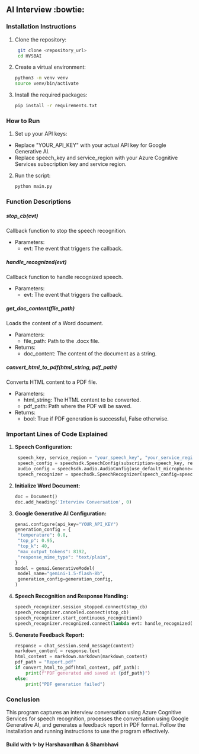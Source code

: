 ## AI Interview :bowtie:
### Installation Instructions
1. Clone the repository:
   ```bash
    git clone <repository_url>
    cd HVSBAI

2. Create a virtual environment:
    ```bash
    python3 -m venv venv
    source venv/bin/activate

3. Install the required packages:
    ```bash
    pip install -r requirements.txt
    
### How to Run
1. Set up your API keys:
  - Replace "YOUR_API_KEY" with your actual API key for Google Generative AI.
  - Replace speech_key and service_region with your Azure Cognitive Services subscription key and service region.

2. Run the script:
    ```bash
    python main.py
    
### Function Descriptions
##### stop_cb(evt)
Callback function to stop the speech recognition.

  - Parameters:
    - evt: The event that triggers the callback.

##### handle_recognized(evt)
Callback function to handle recognized speech.

  - Parameters:
    - evt: The event that triggers the callback.

##### get_doc_content(file_path)
Loads the content of a Word document.

  - Parameters:
    - file_path: Path to the .docx file.
  - Returns:
    - doc_content: The content of the document as a string.

##### convert_html_to_pdf(html_string, pdf_path)
Converts HTML content to a PDF file.

  - Parameters:
    - html_string: The HTML content to be converted.
    - pdf_path: Path where the PDF will be saved.
  - Returns:
    - bool: True if PDF generation is successful, False otherwise.

### Important Lines of Code Explained
1. **Speech Configuration:**
   ```python
    speech_key, service_region = "your_speech_key", "your_service_region"
    speech_config = speechsdk.SpeechConfig(subscription=speech_key, region=service_region)
    audio_config = speechsdk.audio.AudioConfig(use_default_microphone=True)
    speech_recognizer = speechsdk.SpeechRecognizer(speech_config=speech_config, audio_config=audio_config)

2. **Initialize Word Document:**
   ```python
   doc = Document()
   doc.add_heading('Interview Conversation', 0)

3. **Google Generative AI Configuration:**
   ```python
   genai.configure(api_key="YOUR_API_KEY")
   generation_config = {
    "temperature": 0.8,
    "top_p": 0.95,
    "top_k": 40,
    "max_output_tokens": 8192,
    "response_mime_type": "text/plain",
   }
   model = genai.GenerativeModel(
    model_name="gemini-1.5-flash-8b",
    generation_config=generation_config,
   )

5. **Speech Recognition and Response Handling:**
   ```python
   speech_recognizer.session_stopped.connect(stop_cb)
   speech_recognizer.canceled.connect(stop_cb)
   speech_recognizer.start_continuous_recognition()
   speech_recognizer.recognized.connect(lambda evt: handle_recognized(evt))

6. **Generate Feedback Report:**
   ```python
   response = chat_session.send_message(content)
   markdown_content = response.text
   html_content = markdown.markdown(markdown_content)
   pdf_path = "Report.pdf"
   if convert_html_to_pdf(html_content, pdf_path):
       print(f"PDF generated and saved at {pdf_path}")
   else:
       print("PDF generation failed")

### Conclusion
This program captures an interview conversation using Azure Cognitive Services for speech recognition, processes the conversation using Google Generative AI, and generates a feedback report in PDF format. Follow the installation and running instructions to use the program effectively.

#### Build with :sparkles: by Harshavardhan & Shambhavi
